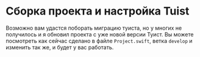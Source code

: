 # Сборка проекта и настройка Tuist
Возможно вам удастся поборать миграцию туиста, но у многих не получилось и я обновил проекта с уже новой версии Туист. Вы можете посмотреть как сейчас сделано в файле `Project.swift`, ветка `develop` и изменить так же, и будет у вас работать.
